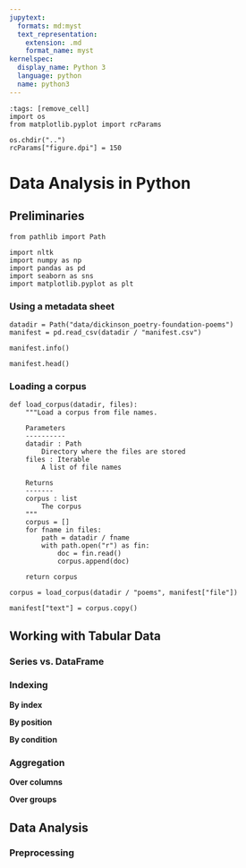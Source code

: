 ```yaml
---
jupytext:
  formats: md:myst
  text_representation:
    extension: .md
    format_name: myst
kernelspec:
  display_name: Python 3
  language: python
  name: python3
---
```


```{code-cell}
:tags: [remove_cell]
import os
from matplotlib.pyplot import rcParams

os.chdir("..")
rcParams["figure.dpi"] = 150
```

Data Analysis in Python
=======================


## Preliminaries

```{code-cell}
from pathlib import Path

import nltk
import numpy as np
import pandas as pd
import seaborn as sns
import matplotlib.pyplot as plt
```

### Using a metadata sheet

```{code-cell}
datadir = Path("data/dickinson_poetry-foundation-poems")
manifest = pd.read_csv(datadir / "manifest.csv")
```

```{code-cell}
manifest.info()
```

```{code-cell}
manifest.head()
```


### Loading a corpus

```{code-cell}
def load_corpus(datadir, files):
    """Load a corpus from file names.

    Parameters
    ----------
    datadir : Path
        Directory where the files are stored
    files : Iterable
        A list of file names

    Returns
    -------
    corpus : list
        The corpus
    """
    corpus = []
    for fname in files:
        path = datadir / fname
        with path.open("r") as fin:
            doc = fin.read()
            corpus.append(doc)

    return corpus
```

```{code-cell}
corpus = load_corpus(datadir / "poems", manifest["file"])
```

```{code-cell}
manifest["text"] = corpus.copy()
```


## Working with Tabular Data

### Series vs. DataFrame


### Indexing

**By index**

**By position**

**By condition**


### Aggregation

**Over columns**

**Over groups**


## Data Analysis

### Preprocessing
